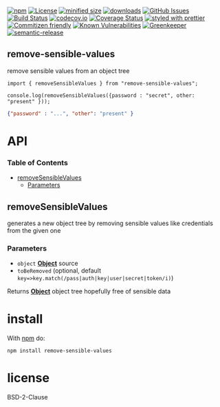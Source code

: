 [![npm](https://img.shields.io/npm/v/remove-sensible-values.svg)](https://www.npmjs.com/package/remove-sensible-values)
[![License](https://img.shields.io/badge/License-BSD%203--Clause-blue.svg)](https://opensource.org/licenses/BSD-3-Clause)
[![minified size](https://badgen.net/bundlephobia/min/remove-sensible-values)](https://bundlephobia.com/result?p=remove-sensible-values)
[![downloads](http://img.shields.io/npm/dm/remove-sensible-values.svg?style=flat-square)](https://npmjs.org/package/remove-sensible-values)
[![GitHub Issues](https://img.shields.io/github/issues/arlac77/remove-sensible-values.svg?style=flat-square)](https://github.com/arlac77/remove-sensible-values/issues)
[![Build Status](https://secure.travis-ci.org/arlac77/remove-sensible-values.png)](http://travis-ci.org/arlac77/remove-sensible-values)
[![codecov.io](http://codecov.io/github/arlac77/remove-sensible-values/coverage.svg?branch=master)](http://codecov.io/github/arlac77/remove-sensible-values?branch=master)
[![Coverage Status](https://coveralls.io/repos/arlac77/remove-sensible-values/badge.svg)](https://coveralls.io/r/arlac77/remove-sensible-values)
[![styled with prettier](https://img.shields.io/badge/styled_with-prettier-ff69b4.svg)](https://github.com/prettier/prettier)
[![Commitizen friendly](https://img.shields.io/badge/commitizen-friendly-brightgreen.svg)](http://commitizen.github.io/cz-cli/)
[![Known Vulnerabilities](https://snyk.io/test/github/arlac77/remove-sensible-values/badge.svg)](https://snyk.io/test/github/arlac77/remove-sensible-values)
[![Greenkeeper](https://badges.greenkeeper.io/arlac77/remove-sensible-values.svg)](https://greenkeeper.io/)
[![semantic-release](https://img.shields.io/badge/%20%20%F0%9F%93%A6%F0%9F%9A%80-semantic--release-e10079.svg)](https://github.com/arlac77/remove-sensible-values)

## remove-sensible-values

remove sensible values from an object tree

<!-- skip-example -->
```es6
import { removeSensibleValues } from "remove-sensible-values";

console.log(removeSensibleValues({password : "secret", other: "present" }));
```

```json
{"password" : "...", "other": "present" }
```

# API

<!-- Generated by documentation.js. Update this documentation by updating the source code. -->

### Table of Contents

-   [removeSensibleValues](#removesensiblevalues)
    -   [Parameters](#parameters)

## removeSensibleValues

generates a new object tree by removing sensible values like credentials from the given one

### Parameters

-   `object` **[Object](https://developer.mozilla.org/docs/Web/JavaScript/Reference/Global_Objects/Object)** source
-   `toBeRemoved`   (optional, default `key=>key.match(/pass|auth|key|user|secret|token/i)`)

Returns **[Object](https://developer.mozilla.org/docs/Web/JavaScript/Reference/Global_Objects/Object)** object tree hopefully free of sensible data

# install

With [npm](http://npmjs.org) do:

```shell
npm install remove-sensible-values
```

# license

BSD-2-Clause
